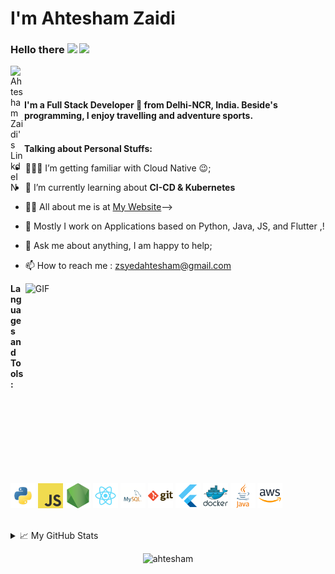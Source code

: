 # I'm Ahtesham Zaidi
### Hello there  ![]( https://visitor-badge.glitch.me/badge?page_id=ahtesham007 ) <img src="https://media.giphy.com/media/hvRJCLFzcasrR4ia7z/giphy.gif" width="25px">
<!---<a href="https://twitter.com/">
  <img align="left" alt=" | Twitter" width="22px" src="https://cdn.jsdelivr.net/npm/simple-icons@v3/icons/twitter.svg" />
</a> --->
<a href="https://www.linkedin.com/in/ahtesham-zaidi-b9a195175">
  <img align="left" alt="Ahtesham Zaidi's LinkdeIN" width="22px" src="https://cdn.jsdelivr.net/npm/simple-icons@v3/icons/linkedin.svg" />
</a>
<!---<a href="https://t.me/ahtesham">
  <img align="left" alt="Ahtesham Telegram" width="22px" src="https://cdn.jsdelivr.net/npm/simple-icons@v3/icons/telegram.svg" />
</a>
<a href="https://www.instagram.com//">
  <img align="left" alt=" Instagram" width="22px" src="https://cdn.jsdelivr.net/npm/simple-icons@v3/icons/instagram.svg" />
</a>--->



<br><br>
<h4>I'm a Full Stack Developer 🚀 from Delhi-NCR, India. Beside's programming, I enjoy travelling and adventure sports.</h4>
<br>
<b>Talking about Personal Stuffs:</b>

- 👨🏽‍💻 I’m getting familiar with Cloud Native :wink:;

- 🌱 I’m currently learning about **CI-CD & Kubernetes**

- 👨‍💻 All about me is at [My Website](https://ahtesham007.github.io/ahtesham-portfolio/)-->

- 📝 Mostly I work on Applications based on Python, Java, JS, and Flutter ,!

- 💬 Ask me about anything, I am happy to help;

- 📫 How to reach me : zsyedahtesham@gmail.com




  <img align="right" alt="GIF" src="https://github.com/abhisheknaiidu/abhisheknaiidu/blob/master/code.gif?raw=true" width="500" height="320" />
  


**Languages and Tools:**  

<code><img height="40" src="https://raw.githubusercontent.com/github/explore/80688e429a7d4ef2fca1e82350fe8e3517d3494d/topics/python/python.png"></code>
<code><img height="40" src="https://raw.githubusercontent.com/github/explore/80688e429a7d4ef2fca1e82350fe8e3517d3494d/topics/javascript/javascript.png"></code>
<code><img height="40" src="https://raw.githubusercontent.com/github/explore/80688e429a7d4ef2fca1e82350fe8e3517d3494d/topics/nodejs/nodejs.png"></code>
<code><img height="40" src="https://raw.githubusercontent.com/github/explore/80688e429a7d4ef2fca1e82350fe8e3517d3494d/topics/react/react.png"></code>
<code><img height="40" src="https://raw.githubusercontent.com/github/explore/80688e429a7d4ef2fca1e82350fe8e3517d3494d/topics/mysql/mysql.png"></code>
<code><img height="40" src="https://raw.githubusercontent.com/github/explore/80688e429a7d4ef2fca1e82350fe8e3517d3494d/topics/git/git.png"></code>
<code><img height="40" src="https://raw.githubusercontent.com/github/explore/80688e429a7d4ef2fca1e82350fe8e3517d3494d/topics/flutter/flutter.png"></code>
<code><img height="40" src="https://raw.githubusercontent.com/devicons/devicon/master/icons/docker/docker-original-wordmark.svg"></code>
<code><img height="40" src="https://raw.githubusercontent.com/github/explore/80688e429a7d4ef2fca1e82350fe8e3517d3494d/topics/java/java.png"></code>
<code><img height="40" src="https://raw.githubusercontent.com/github/explore/80688e429a7d4ef2fca1e82350fe8e3517d3494d/topics/aws/aws.png"></code>
<!---<code><img height="40" src="https://raw.githubusercontent.com/github/explore/80688e429a7d4ef2fca1e82350fe8e3517d3494d/topics/android/android.png"></code>
<code><img height="40" src="https://raw.githubusercontent.com/github/explore/80688e429a7d4ef2fca1e82350fe8e3517d3494d/topics/kotlin/kotlin.png"></code>
<code><img height="40" src="https://raw.githubusercontent.com/github/explore/80688e429a7d4ef2fca1e82350fe8e3517d3494d/topics/firebase/firebase.png"></code>--->

<br>
<details>
<summary>📈 My GitHub Stats</summary>
</details>
<p align="center"> <img src="https://github-readme-stats.vercel.app/api?username=ahtesham007&show_icons=true" alt="ahtesham" />





<!---
ahtesham007/ahtesham007 is a ✨ special ✨ repository because its `README.md` (this file) appears on your GitHub profile.
You can click the Preview link to take a look at your changes.
--->
